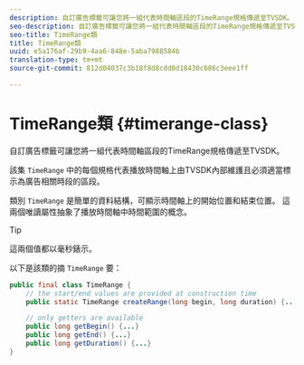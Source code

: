 ```yaml
---
description: 自訂廣告標籤可讓您將一組代表時間軸區段的TimeRange規格傳遞至TVSDK。
seo-description: 自訂廣告標籤可讓您將一組代表時間軸區段的TimeRange規格傳遞至TVSDK。
seo-title: TimeRange類
title: TimeRange類
uuid: e5a176af-29b9-4aa6-848e-5aba7988584b
translation-type: tm+mt
source-git-commit: 812d04037c3b18f8d8cdd0d18430c686c3eee1ff

---
```



# TimeRange類 {#timerange-class}

自訂廣告標籤可讓您將一組代表時間軸區段的TimeRange規格傳遞至TVSDK。

<!--<a id="section_42EB6D62627A424ABA250E3246EFEFC3"></a>-->

該集 `TimeRange` 中的每個規格代表播放時間軸上由TVSDK內部維護且必須適當標示為廣告相關時段的區段。

類別 `TimeRange` 是簡單的資料結構，可顯示時間軸上的開始位置和結束位置。 這兩個唯讀屬性抽象了播放時間軸中時間範圍的概念。

>[!TIP]
>
>這兩個值都以毫秒錶示。

以下是該類的摘 `TimeRange` 要：

```java
public final class TimeRange {
    // the start/end values are provided at construction time
    public static TimeRange createRange(long begin, long duration) {...} 

    // only getters are available
    public long getBegin() {...} 
    public long getEnd() {...} 
    public long getDuration() {...}
}
```

